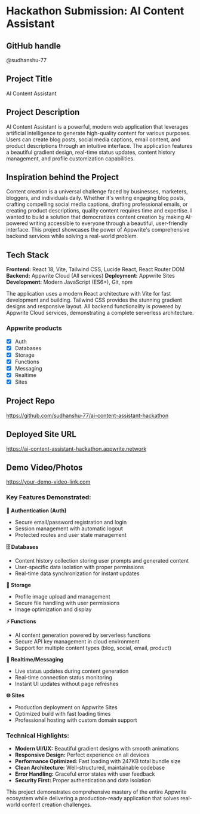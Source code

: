 # Hackathon Submission: AI Content Assistant

## GitHub handle
@sudhanshu-77

## Project Title
AI Content Assistant

## Project Description    
AI Content Assistant is a powerful, modern web application that leverages artificial intelligence to generate high-quality content for various purposes. Users can create blog posts, social media captions, email content, and product descriptions through an intuitive interface. The application features a beautiful gradient design, real-time status updates, content history management, and profile customization capabilities.

## Inspiration behind the Project  
Content creation is a universal challenge faced by businesses, marketers, bloggers, and individuals daily. Whether it's writing engaging blog posts, crafting compelling social media captions, drafting professional emails, or creating product descriptions, quality content requires time and expertise. I wanted to build a solution that democratizes content creation by making AI-powered writing accessible to everyone through a beautiful, user-friendly interface. This project showcases the power of Appwrite's comprehensive backend services while solving a real-world problem.

## Tech Stack    
**Frontend:** React 18, Vite, Tailwind CSS, Lucide React, React Router DOM
**Backend:** Appwrite Cloud (All services)
**Deployment:** Appwrite Sites
**Development:** Modern JavaScript (ES6+), Git, npm

The application uses a modern React architecture with Vite for fast development and building. Tailwind CSS provides the stunning gradient designs and responsive layout. All backend functionality is powered by Appwrite Cloud services, demonstrating a complete serverless architecture.

### Appwrite products
- [x] Auth
- [x] Databases
- [x] Storage
- [x] Functions
- [x] Messaging
- [x] Realtime
- [x] Sites

## Project Repo  
https://github.com/sudhanshu-77/ai-content-assistant-hackathon

## Deployed Site URL
https://ai-content-assistant-hackathon.appwrite.network

## Demo Video/Photos  
https://your-demo-video-link.com

### Key Features Demonstrated:

**🔐 Authentication (Auth)**
- Secure email/password registration and login
- Session management with automatic logout
- Protected routes and user state management

**🗄️ Databases**
- Content history collection storing user prompts and generated content
- User-specific data isolation with proper permissions
- Real-time data synchronization for instant updates

**📁 Storage**
- Profile image upload and management
- Secure file handling with user permissions
- Image optimization and display

**⚡ Functions**
- AI content generation powered by serverless functions
- Secure API key management in cloud environment
- Support for multiple content types (blog, social, email, product)

**🔄 Realtime/Messaging**
- Live status updates during content generation
- Real-time connection status monitoring
- Instant UI updates without page refreshes

**🌐 Sites**
- Production deployment on Appwrite Sites
- Optimized build with fast loading times
- Professional hosting with custom domain support

### Technical Highlights:
- **Modern UI/UX:** Beautiful gradient designs with smooth animations
- **Responsive Design:** Perfect experience on all devices
- **Performance Optimized:** Fast loading with 247KB total bundle size
- **Clean Architecture:** Well-structured, maintainable codebase
- **Error Handling:** Graceful error states with user feedback
- **Security First:** Proper authentication and data isolation

This project demonstrates comprehensive mastery of the entire Appwrite ecosystem while delivering a production-ready application that solves real-world content creation challenges.